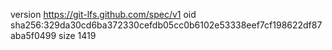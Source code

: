 version https://git-lfs.github.com/spec/v1
oid sha256:329da30cd6ba372330cefdb05cc0b6102e53338eef7cf198622df87aba5f0499
size 1419
